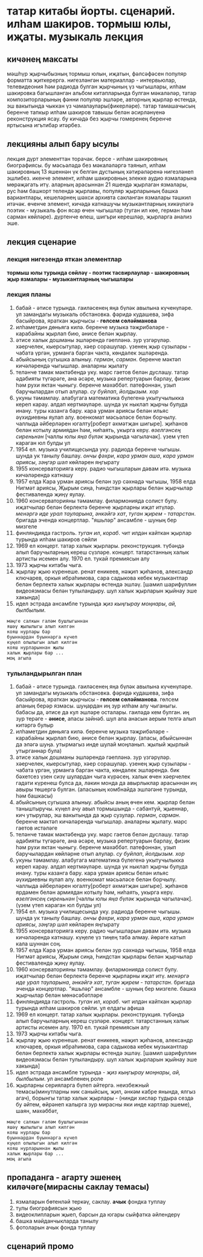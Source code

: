 # татар китабы йорты. сценарий. илһам шакиров. тормыш юлы, иҗаты. музыкаль лекция
## кичәнең максаты
мәшһүр җырчыбызның тормыш юлын, иҗатын, фәлсәфәсен популяр форматта җиткерергә. нигезләнгән материаллар - интервьюлар, телевидеония һәм радиода булган җырчының үз чыгышлары, илһам шакировка багышланган альбом китапларында булган мәкаләләр, татар композиторларының фәнни популяр эшләре, авторның җырлар өстендә, эш вакытында чыккан үз чамалаулары(фикерләре). 
татар тамашачысың беренче тапкыр илһам шакиров тавышы белән әсирләнүенә реконструкция ясау. 
бу кичәдә без җырчы гомеренең беренче яртысына игътибар итәрбез. 
<!-- икенче яртысына аерым бер чыгыш кирәк һәм шуңа да өстәп эзләнүләр башкарылмады. -->

## лекцияны алып бару ысулы
лекция дүрт элементтан торачак. берсе - илһам шакировның биографиясы. бу мәсьәләдә без мәкаләләргә таянып, илһам шакировның 13 яшеннән үк белгән дустының хәтирәләренә нигезләнеп эшлибез. икенче элемент, илһам шакировның элекке аудио язмаларына мөрәҗәгать итү. аларның арасыннан 21 яшендә җырлаган язмалары, рус һәм башкорт телендә җырлавы, популяр җырларының башка вариантлары, кешеләрнең шәхси архивта сакланган язмалары тәшкил итәчәк. өченче элемент, кичәдә катнашучы музыкантларның хикәүләгә поэтик - музыкаль фон ясар өчен чыгышлар (туган ил көе, герман һәм сарман көйләре). дүртенче өлеш, шигъри керешләр, җырларга анализ эше.

## лекция сценарие
### лекция нигезендә яткан элементлар
**тормыш юлы турында сөйләү - поэтик тасвирлаулар - шакировның җыр язмалары - музыкантларның чыгышлары**
### лекция планы
1. бабай - әтисе турында. гаиләсенең яңа бүләк авылына күченүләре. ул замандагы музыкаль обстановка. фәридә кудашева, зифа басыйрова, яраткан җырчысы - **гөлсем сөләйманова**
2. илһаметдин дөньяга килә. беренче музыка тәҗрибәләре - карабайны җырлап бию, әнисе белән җырлау. <!-- (апасы, абыйсыннан да эләгә шуңа. утырмагыз инде шулай моңланып. җылый җырлый утырганнар була) -->
3. әтисе халык дошманы эшләрендә гәепләнә. зур үзгәрүләр. хәерчелек, кыерсытулар, хәер сорашулар. үзенең җыр сузылары - чабата үргән, урманга барган чакта, көндәлек эшләрендә.
4. абыйсының сугышка алыныу. *герман*, *сарман*. беренче мәктәп кичәләрендә чыгышлар. аналарны җылату
5. теләнче тамак мәктәбендә уку. марс гаетов белән дуслашу. татар әдәбияты түгәрәге, ана әсәре, музыка репертуарын барлау, физик һәм рухи яктан чыныгу. беренче мәхәббәт. патефоннан, узып баручылардан отып алулар. *су буйлап*, *йолдызым. хор*
6. укуны тәмамлау. алабугага математика бүлегенә укытучылыкка кереп карау. алдап кертмәүләре. шунда ук ныклап җырчы булуда инану. туры казанга бару. кара урман ариясы белән ильяс әүхидиевны яулап алу. военкомат мәсьәләсе белән борчылу. чаллыда әйберләрен югалту<!-- (бик моңсу булган вакыйга)  -->[роберт әхмәтҗан шигыре]. җиһанов белән котылу армиядан һәм, ниһаять, укырга керү. *өзелгәнсең сиреньнән* [чаллы юлы *яңа бүләк* җырында чагылачак]. үзем үтеп караган юл булды ул
7. 1954 ел. музыка училищесында уку. радиода беренче чыгышы. шунда ук танылу башлау. *ончы фәхри*, *кара урман аша*, *кара урман ариясы*, *зәңгәр шәл* көйләрен яңгырату
8. 1955 консерваторияга керү. радио чыгышларын дәвам итә. музыка кичәләрендә катнашу
9. 1957 елда Кара урман ариясы белән зур сәхнәдә чыгышы, 1958 елда Нигмәт ариясы, Җырым сиңа, Һиндстан җырлары белән җырчылар фестивалендә җиңү яулау.
10. 1960 консерваторияны тәмамлау. филармонияда солист булу. иҗатчылар белән берлектә беренче җырларны иҗат итүләр. *менәргә иде урал тауларына*, *әнкәйгә хат*, *туган җирем - татарстан*. бригада эчендә концертлар. "яшьләр" ансамбле - шуның бер мизгеле
11. финляндияда гастроль. *туган ил*, *кораб*. чит илдән кайткан җырлар турында илһам шакиров сөйли
12. 1969 ел концерт. татар халык җырлары. реконструкция. түбәндә алып баручыларның кереш сүзләре. концерт. татарстанның халык артисты исемен алу. 1970 ел. тукай премиясын алу
13. 1973 җырчы китабы чыга.
14. җырлау җыю күренеше. ренат еникеев, нәҗип җиһанов, александр ключарев, оркыя ибраһимова, сара садыкова кебек музыкантлар белән берлектә халык җырлары өстендә эшләү. [шамил шарифуллин видеоязмасы белән тулыландыру. шул халык җырларын җыйнау эше хакында]
15. идел эстрада ансамбле турында *җиз кыңгырау моңнары*, *ай, былбылым*.
```
мәңге салкын галәм бушлыгыннан
яшәү җылылыгы алып килгән 
кояш нурлары бар
буыннардан буыннарга күчеп
күңел олылыгын алып килгән
кояш нурларыннан җылы
халык җырлары бар ...
моң агыла
```
### тулыландырылган план
1. бабай - әтисе турында. гаиләсенең яңа бүләк авылына күченүләре. ул замандагы музыкаль обстановка. фәридә кудашева, зифа басыйрова, яраткан җырчысы - **гөлсем сөләйманова**. гөлсем апаның берәр язмасы. шуңардан иң зур илһам алу чыганыгы. бабасы да, әтисе да кул эшләре осталары. гаиләдә кем булган. иң зур терәге - **әнисе**, апасы зәйнәб. шул апа анасын аерым телгә алып китәргә булыр
2. илһаметдин дөньяга килә. беренче музыка тәҗрибәләре - карабайны җырлап бию, әнисе белән җырлау. (апасы, абыйсыннан да эләгә шуңа. утырмагыз инде шулай моңланып. җылый җырлый утырганнар була)
3. әтисе халык дошманы эшләрендә гәепләнә. зур үзгәрүләр. хәерчелек, кыерсытулар, хәер сорашулар. үзенең җыр сузылары - чабата үргән, урманга барган чакта, көндәлек эшләрендә. бик бәхетсез үзен сизү шулардан чыга күрәсең. халык өчен хәерчелек гадәти күренеш булса да, ләкин монда да авырлыклар арасыннан иң авыры төшергә булган. (апасының комбнайда эшләгәне турында, һәм башкасы)
4. абыйсының сугышка алыныу. абыйсы аның өчен кем. җырлар белән таныштыручы. күңел ачу авыл тормышында - сабантуй, җыеннар, кич утырулар, эш вакытында да җыр сузулар. *герман*, *сарман*. беренче мәктәп кичәләрендә чыгышлар. аналарны җылату. марс гаетов истәләге
5. теләнче тамак мәктәбендә уку. марс гаетов белән дуслашу. татар әдәбияты түгәрәге, ана әсәре, музыка репертуарын барлау, физик һәм рухи яктан чыныгу. беренче мәхәббәт. патефоннан, узып баручылардан көйләрне отып алулар. *су буйлап*, *йолдызым. хор*
6. укуны тәмамлау. алабугага математика бүлегенә укытучылыкка кереп карау. алдап кертмәүләре. шунда ук ныклап җырчы булуда инану. туры казанга бару. кара урман ариясы белән ильяс әүхидиевны яулап алу. военкомат мәсьәләсе белән борчылу. чаллыда әйберләрен югалту[роберт әхмәтҗан шигыре]. җиһанов ярдәмен белән армиядан котылу һәм, ниһаять, укырга керү. *өзелгәнсең сиреньнән* [чаллы юлы *яңа бүләк* җырында чагылачак]. (үзем үтеп караган юл булды ул)
7. 1954 ел. музыка училищесында уку. радиода беренче чыгышы. шунда ук танылу башлау. *ончы фәхри*, *кара урман аша*, *кара урман ариясы*, *зәңгәр шәл* көйләрен яңгырату
8. 1955 консерваторияга керү. радио чыгышларын дәвам итә. музыка кичәләрендә катнашу. күңеле үз тиңең таба алмау. йөрәге катып кала шуннан соң.
9. 1957 елда Кара урман ариясы белән зур сәхнәдә чыгышы, 1958 елда Нигмәт ариясы, Җырым сиңа, Һиндстан җырлары белән җырчылар фестивалендә җиңү яулау.
10. 1960 консерваторияны тәмамлау. филармонияда солист булу. иҗатчылар белән берлектә беренче җырларны иҗат итү. *менәргә иде урал тауларына*, *әнкәйгә хат*, *туган җирем - татарстан*. бригада эчендә концертлар. "яшьләр" ансамбле - шуның бер мизгеле. башка җырчылар белән мөнәсәбәтләре
11. финляндияда гастроль. *туган ил*, *кораб*. чит илдән кайткан җырлар турында илһам шакиров сөйли. ул елдагы афиша
12. 1969 ел концерт. татар халык җырлары. реконструкция. түбәндә алып баручыларның кереш сүзләре. концерт. татарстанның халык артисты исемен алу. 1970 ел. тукай премиясын алу
13. 1973 җырчы китабы чыга.
14. җырлау җыю күренеше. ренат еникеев, нәҗип җиһанов, александр ключарев, оркыя ибраһимова, сара садыкова кебек музыкантлар белән берлектә халык җырлары өстендә эшләү. [шамил шарифуллин видеоязмасы белән тулыландыру. шул халык җырларын җыйнау эше хакында]
15. идел эстрада ансамбле турында - *җиз кыңгырау моңнары*, *ай, былбылым*. ул ансамбленең роле
16. җырларны серияларга бүлеп әйтергә. неизбежный темасы(минутларны ник саныйсың, җил, әнкәм кабре янында, ялгыз агач), борынгы татар халык җырлары - (нинди хисләр тудыра сездә бу әйтем, өйрәнеп калырга зур мирасны яки инде картлар эшеме), шаян, мәхәббәт, 
```
мәңге салкын галәм бушлыгыннан
яшәү җылылыгы алып килгән 
кояш нурлары бар
буыннардан буыннарга күчеп
күңел олылыгын алып килгән
кояш нурларыннан җылы
халык җырлары бар ...
моң агыла
```
## пропаданга - агарту эшенең киләчәге(мирасны саклау темасы)
1. язмаларын бөтенләй теркәү, саклау. **ачык** фондка туплау
2. тулы биографиясын җыю
3. видеоклипларын җыеп, барсын да югары сыйфатка әйлендерү
4. башка мәйданчыкларда танылу 
5. фотоларын ачык фонда туплау

## сценарий промо
##


